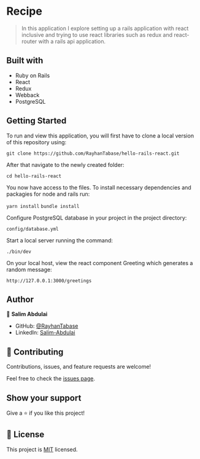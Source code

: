 # Recipe
> In this application I explore setting up a rails application with react inclusive and trying to use react libraries such as redux and react-router with a rails api application.

## Built with
- Ruby on Rails
- React
- Redux
- Webback
- PostgreSQL


## Getting Started

To run and view this application, you will first have to clone a local version of this repository using:

`git clone https://github.com/RayhanTabase/hello-rails-react.git`

After that navigate to the newly created folder:

`cd hello-rails-react`

You now have access to the files.
To install necessary dependencies and packagies for node and rails run:

 `yarn install`
 `bundle install`

Configure PostgreSQL database in your project in the project directory:

`config/database.yml`

Start a local server running the command:

`./bin/dev`

On your local host, view the react component Greeting which generates a random message:

`http://127.0.0.1:3000/greetings`


## Author

👤 **Salim Abdulai**

- GitHub: [@RayhanTabase](https://github.com/RayhanTabase)
- LinkedIn: [Salim-Abdulai](https://linkedin.com/in/salim-abdulai-5430065b)


## 🤝 Contributing

Contributions, issues, and feature requests are welcome!

Feel free to check the [issues page](../../issues/).

## Show your support

Give a ⭐️ if you like this project!

## 📝 License

This project is [MIT](./MIT.md) licensed.
